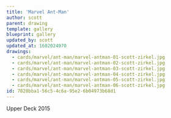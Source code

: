 ```yaml
---
title: 'Marvel Ant-Man'
author: scott
parent: drawing
template: gallery
blueprint: gallery
updated_by: scott
updated_at: 1602024970
drawings:
  - cards/marvel/ant-man/marvel-antman-01-scott-zirkel.jpg
  - cards/marvel/ant-man/marvel-antman-02-scott-zirkel.jpg
  - cards/marvel/ant-man/marvel-antman-03-scott-zirkel.jpg
  - cards/marvel/ant-man/marvel-antman-04-scott-zirkel.jpg
  - cards/marvel/ant-man/marvel-antman-05-scott-zirkel.jpg
  - cards/marvel/ant-man/marvel-antman-06-scott-zirkel.jpg
id: 7828bba1-56c5-4c6a-95e2-6b04973b68d1
---
```

Upper Deck 2015
